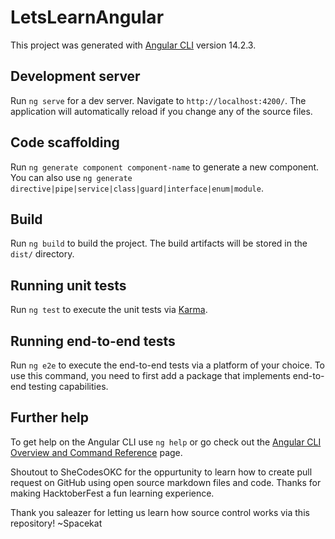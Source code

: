 # LetsLearnAngular

This project was generated with [Angular CLI](https://github.com/angular/angular-cli) version 14.2.3.

## Development server

Run `ng serve` for a dev server. Navigate to `http://localhost:4200/`. The application will automatically reload if you change any of the source files.

## Code scaffolding

Run `ng generate component component-name` to generate a new component. You can also use `ng generate directive|pipe|service|class|guard|interface|enum|module`.

## Build

Run `ng build` to build the project. The build artifacts will be stored in the `dist/` directory.

## Running unit tests

Run `ng test` to execute the unit tests via [Karma](https://karma-runner.github.io).

## Running end-to-end tests

Run `ng e2e` to execute the end-to-end tests via a platform of your choice. To use this command, you need to first add a package that implements end-to-end testing capabilities.

## Further help

To get help on the Angular CLI use `ng help` or go check out the [Angular CLI Overview and Command Reference](https://angular.io/cli) page.

Shoutout to SheCodesOKC for the oppurtunity to learn how to create pull request on GitHub using open source markdown files and code. Thanks for making HacktoberFest a fun learning experience.

Thank you saleazer for letting us learn how source control works via this repository!  ~Spacekat

 
